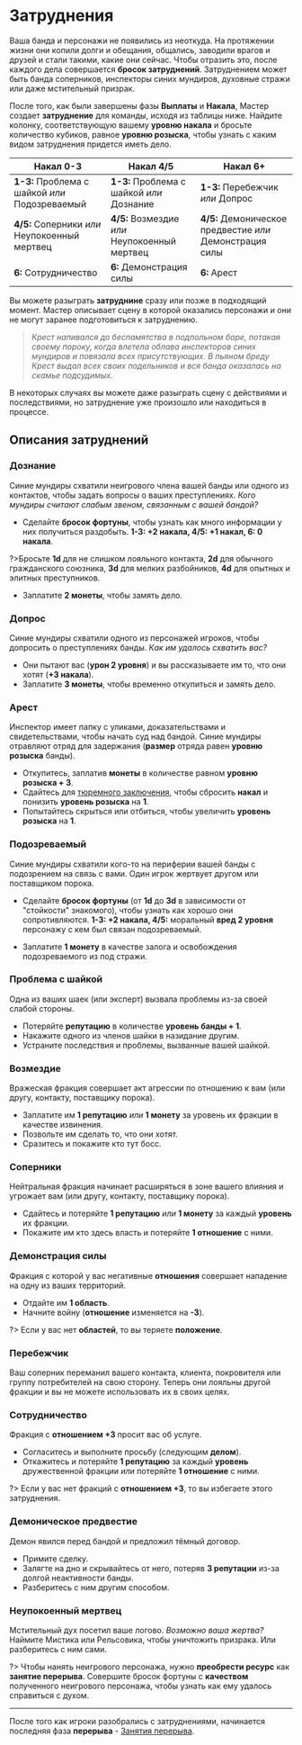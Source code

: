 # Затруднения

Ваша банда и персонажи не появились из неоткуда. На протяжении жизни они копили долги и обещания, общались, заводили врагов и друзей и стали такими, какие они сейчас. Чтобы отразить это, после каждого дела совершается **бросок затруднений**. Затруднением может быть банда соперников, инспекторы синих мундиров, духовные стражи или даже мстительный призрак.

После того, как были завершены фазы **Выплаты** и **Накала**, Мастер создает **затруднение** для команды, исходя из таблицы ниже. Найдите колонку, соответствующую вашему **уровню накала** и бросьте количество кубиков, равное **уровню розыска**, чтобы узнать с каким видом затруднения придется иметь дело.

Накал 0-3                                       | Накал 4/5                                     | Накал 6+
------------------------------------------------|-----------------------------------------------|---------------------------------------------------------
**1-3:** Проблема с шайкой _или_ Подозреваемый | **1-3:** Проблема с шайкой _или_ Дознание    | **1-3:** Перебежчик _или_ Допрос
**4/5:** Соперники _или_ Неупокоенный мертвец   | **4/5:** Возмездие _или_ Неупокоенный мертвец | **4/5:** Демоническое предвестие _или_ Демонстрация силы
**6:** Сотрудничество                           | **6:** Демонстрация силы                      | **6:** Арест

Вы можете разыграть **затруднине** сразу или позже в подходящий момент. Мастер описывает сцену в которой оказались персонажи и они не могут заранее подготовиться к затруднению.

> _Крест напивался до беспамятства в подпольном баре, потакая своему пороку, когда влетела облава инспекторов синих мундиров и повязала всех присутствующих. В пьяном бреду Крест выдал всех своих подельников и вся банда оказалась на скамье подсудимых._

В некоторых случаях вы можете даже разыграть сцену с действиями и последствиями, но затруднение уже произошло или находиться в процессе.

## Описания затруднений

### Дознание

Синие мундиры схватили неигрового члена вашей банды или одного из контактов, чтобы задать вопросы о ваших преступлениях. _Кого мундиры считают слабым звеном, связанным с вашей бандой?_
- Сделайте **бросок фортуны**, чтобы узнать как много информации у них получиться раздобыть. **1-3: +2 накала, 4/5: +1 накал, 6: 0 накала**.

?>Бросьте **1d** для не слишком лояльного контакта, **2d** для обычного гражданского союзника, **3d** для мелких разбойников, **4d** для опытных и элитных преступников.

- Заплатите **2 монеты**, чтобы замять дело.

### Допрос

Синие мундиры схватили одного из персонажей игроков, чтобы допросить о преступлениях банды. _Как им удалось схватить вас?_
- Они пытают вас (**урон 2 уровня**) и вы рассказываете им то, что они хотят (**+3 накала**).
- Заплатите **3 монеты**, чтобы временно откупиться и замять дело.

### Арест

Инспектор имеет папку с уликами, доказательствами и свидетельствами, чтобы начать суд над бандой. Синие мундиры отравляют отряд для задержания (**размер** отряда равен **уровню розыска** банды).
- Откупитесь, заплатив **монеты** в количестве равном **уровню розыска + 3**.
- Сдайтесь для [тюремного заключения](heat?id=Тюремное-заключение), чтобы сбросить **накал** и понизить **уровень розыска** на **1**.
- Попытайтесь скрыться или отбиться, чтобы увеличить **уровень розыска** на **1**.

### Подозреваемый

Синие мундиры схватили кого-то на периферии вашей банды с подозрением на связь с вами. Один игрок жертвует другом или поставщиком порока.

- Сделайте **бросок фортуны** (от **1d** до **3d** в зависимости от "стойкости" знакомого), чтобы узнать как хорошо они сопротивляются. **1-3: +2 накала, 4/5:** моральный **вред 2 уровня** персонажу с кем был связан подозреваемый.

- Заплатите **1 монету** в качестве залога и освобождения подозреваемого из под стражи.

### Проблема с шайкой

Одна из ваших шаек (или эксперт) вызвала проблемы из-за своей слабой стороны.
- Потеряйте **репутацию** в количестве **уровень банды + 1**.
- Накажите одного из членов шайки в назидание другим.
- Устраните последствия и проблемы, вызванные вашей шайкой.

### Возмездие

Вражеская фракция совершает акт агрессии по отношению к вам (или другу, контакту, поставщику порока).
- Заплатите им **1 репутацию** _или_ **1 монету** за уровень их фракции в качестве извинения.
- Позвольте им сделать то, что они хотят.
- Сразитесь и покажите кто тут босс.

### Соперники

Нейтральная фракция начинает расширяться в зоне вашего влияния и угрожает вам (или другу, контакту, поставщику порока).
- Сдайтесь и потеряйте **1 репутацию** _или_ **1 монету** за каждый **уровень** их фракции.
- Покажите им кто здесь власть и потеряйте **1 отношение** с ними.

### Демонстрация силы

Фракция с которой у вас негативные **отношения** совершает нападение на одну из ваших территорий.
- Отдайте им **1 область**.
- Начните войну (**отношение** изменяется на **-3**).

?> Если у вас нет **областей**, то вы теряете **положение**.

### Перебежчик

Ваш соперник переманил вашего контакта, клиента, покровителя или группу потребителей на свою сторону. Теперь они лояльны другой фракции и вы не можете использовать их в своих целях.

### Сотрудничество

Фракция с **отношением +3** просит вас об услуге.
- Согласитесь и выполните просьбу (следующим **делом**).
- Откажитесь и потеряйте **1 репутацию** за каждый **уровень** дружественной фракции _или_ потеряйте **1 отношение** с ними.

?> Если у вас нет фракций с **отношением +3**, то вы избегаете этого затруднения.

### Демоническое предвестие

Демон явился перед бандой и предложил тёмный договор.
- Примите сделку.
- Залягте на дно и скрывайтесь от него, потеряв **3 репутации** из-за долгой неактивности банды.
- Разберитесь с ним другим способом.

### Неупокоенный мертвец

Мстительный дух посетил ваше логово. _Возможно ваша жертва?_ Наймите Мистика или Рельсовика, чтобы уничтожить призрака. Или разберитесь с ним сами.

?> Чтобы нанять неигрового персонажа, нужно **преобрести ресурс** как **занятие перерыва**. Совершите бросок фортуны с **качеством** полученного неигрового персонажа, чтобы узнать как ему удалось справиться с духом.

---

После того как игроки разобрались с затруднениями, начинается последняя фаза **перерыва** - [Занятия перерыва](downtime-activities).
